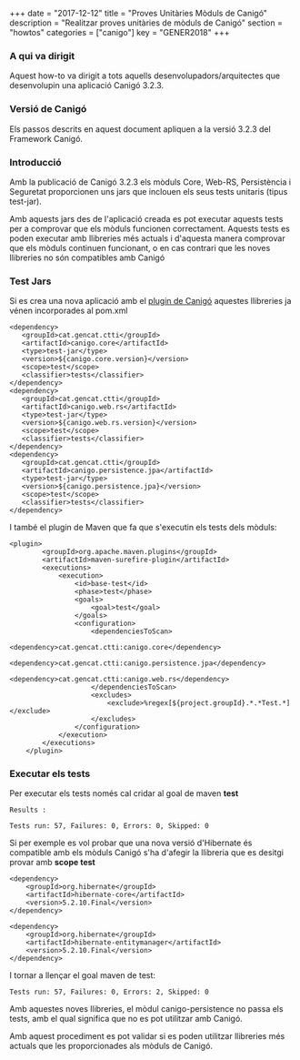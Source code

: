 +++
date = "2017-12-12"
title = "Proves Unitàries Mòduls de Canigó"
description = "Realitzar proves unitàries de mòduls de Canigó"
section = "howtos"
categories = ["canigo"]
key = "GENER2018"
+++

### A qui va dirigit

Aquest how-to va dirigit a tots aquells desenvolupadors/arquitectes que desenvolupin una aplicació Canigó 3.2.3.

### Versió de Canigó

Els passos descrits en aquest document apliquen a la versió 3.2.3 del Framework Canigó.

### Introducció

Amb la publicació de Canigó 3.2.3 els mòduls Core, Web-RS, Persistència i Seguretat proporcionen uns jars que inclouen els seus tests unitaris (tipus test-jar).

Amb aquests jars des de l'aplicació creada es pot executar aquests tests per a comprovar que els mòduls funcionen correctament. Aquests tests es poden executar amb llibreries més actuals i d'aquesta manera comprovar que els mòduls continuen funcionant, o en cas contrari que les noves llibreries no són compatibles amb Canigó

### Test Jars

Si es crea una nova aplicació amb el [plugin de Canigó](/canigo-download-related/plugin-canigo/) aquestes llibreries ja vénen incorporades al pom.xml

	<dependency>
	   <groupId>cat.gencat.ctti</groupId>
	   <artifactId>canigo.core</artifactId>
	   <type>test-jar</type>
	   <version>${canigo.core.version}</version>
	   <scope>test</scope>
	   <classifier>tests</classifier>
	</dependency>
	<dependency>
	   <groupId>cat.gencat.ctti</groupId>
	   <artifactId>canigo.web.rs</artifactId>
	   <type>test-jar</type>
	   <version>${canigo.web.rs.version}</version>
	   <scope>test</scope>
	   <classifier>tests</classifier>
	</dependency>
	<dependency>
	   <groupId>cat.gencat.ctti</groupId>
	   <artifactId>canigo.persistence.jpa</artifactId>
	   <type>test-jar</type>
	   <version>${canigo.persistence.jpa}</version>
	   <scope>test</scope>
	   <classifier>tests</classifier>
	</dependency>

I també el plugin de Maven que fa que s'executin els tests dels mòduls:


	<plugin>
			<groupId>org.apache.maven.plugins</groupId>
			<artifactId>maven-surefire-plugin</artifactId>
			<executions>
				<execution>
					<id>base-test</id>
					<phase>test</phase>
					<goals>
						<goal>test</goal>
					</goals>
					<configuration>
						<dependenciesToScan>
							<dependency>cat.gencat.ctti:canigo.core</dependency>
							<dependency>cat.gencat.ctti:canigo.persistence.jpa</dependency>
							<dependency>cat.gencat.ctti:canigo.web.rs</dependency>
						</dependenciesToScan>
						<excludes>
							<exclude>%regex[${project.groupId}.*.*Test.*]</exclude>
						</excludes>
					</configuration>
				</execution>
			</executions>
		</plugin>

### Executar els tests

Per executar els tests només cal cridar al goal de maven **test**

	Results :

	Tests run: 57, Failures: 0, Errors: 0, Skipped: 0

Si per exemple es vol probar que una nova versió d'Hibernate és compatible amb els mòduls Canigó s'ha d'afegir la llibreria que es desitgi provar amb **scope test**


	<dependency>
		<groupId>org.hibernate</groupId>
		<artifactId>hibernate-core</artifactId>
		<version>5.2.10.Final</version>
	</dependency>
			
	<dependency>
		<groupId>org.hibernate</groupId>
		<artifactId>hibernate-entitymanager</artifactId>
		<version>5.2.10.Final</version>
	</dependency>

I tornar a llençar el goal maven de test:

	Tests run: 57, Failures: 0, Errors: 2, Skipped: 0

Amb aquestes noves llibreries, el mòdul canigo-persistence no passa els tests, amb el qual significa que no es pot utilitzar amb Canigó.

Amb aquest procediment es pot validar si es poden utilitzar llibreries més actuals que les proporcionades als mòduls de Canigó.

